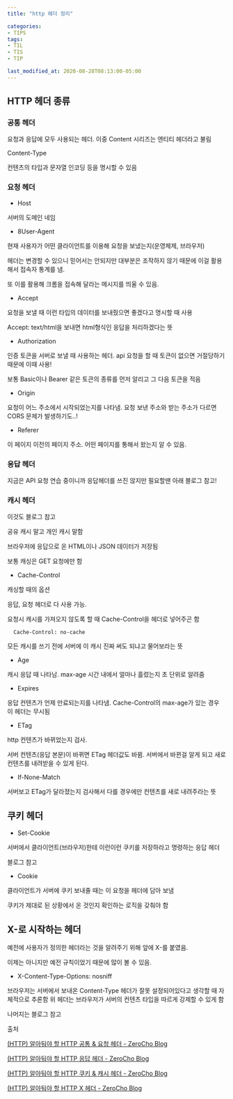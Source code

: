 ```yaml
---
title: "http 헤더 정리"

categories:
- TIPS
tags:
- TIL
- TIS
- TIP

last_modified_at: 2020-08-28T08:13:00-05:00
---
```


## HTTP 헤더 종류

### 공통 헤더

요청과 응답에 모두 사용되는 헤더. 이중 Content 시리즈는 엔티티 헤더라고 불림

Content-Type

컨텐츠의 타입과 문자열 인코딩 등을 명시할 수 있음

### 요청 헤더

* Host

서버의 도메인 네임

* 8User-Agent

현재 사용자가 어떤 클라이언트를 이용해 요청을 보냈는지(운영체제, 브라우저)

헤더는 변경할 수 있으니 믿어서는 안되지만 대부분은 조작하지 않기 때문에 이걸 활용해서 접속자 통계를 냄.

또 이를 활용해 크롬을 접속해 달라는 메시지를 띄울 수 있음.

* Accept

요청을 보낼 때 이런 타입의 데이터를 보내줬으면 좋겠다고 명시할 때 사용

Accept: text/html을 보내면 html형식인 응답을 처리하겠다는 뜻

* Authorization

인증 토큰을 서버로 보낼 때 사용하는 헤더. api 요청을 할 때 토큰이 없으면 거절당하기 때문에 이때 사용!

보통 Basic이나 Bearer 같은 토큰의 종류를 먼저 알리고 그 다음 토큰을 적음

* Origin 

요청이 어느 주소에서 시작되었는지를 나타냄. 요청 보낸 주소와 받는 주소가 다르면 CORS 문제가 발생하기도..!

* Referer

이 페이지 이전의 페이지 주소. 어떤 페이지를 통해서 왔는지 알 수 있음. 

### 응답 헤더

지금은 API 요청 연습 중이니까 응답헤더를 쓰진 않지만 필요할땐 아래 블로그 참고!


### 캐시 헤더

이것도 블로그 참고

공유 캐시 말고 개인 캐시 말함

브라우저에 응답으로 온 HTML이나 JSON 데이터가 저장됨

보통 캐싱은 GET 요청에만 함

* Cache-Control

캐싱할 때의 옵션

응답, 요청 헤더로 다 사용 가능.

요청시 캐시를 가져오지 않도록 할 때 Cache-Control을 헤더로 넣어주곤 함

      Cache-Control: no-cache

모든 캐시를 쓰기 전에 서버에 이 캐시 진짜 써도 되냐고 물어보라는 뜻

* Age

캐시 응답 때 나타남. max-age 시간 내에서 얼마나 흘렀는지 초 단위로 알려줌

* Expires

응답 컨텐츠가 언제 만료되는지를 나타냄. Cache-Control의 max-age가 있는 경우 이 헤더는 무시됨

* ETag

http 컨텐츠가 바뀌었는지 검사.

서버 컨텐츠(응답 본문)이 바뀌면 ETag 헤더값도 바뀜. 서버에서 바뀐걸 알게 되고 새로 컨텐츠를 내려받을 수 있게 된다.

* If-None-Match

서버보고 ETag가 달라졌는지 검사해서 다를 경우에만 컨텐츠를 새로 내려주라는 뜻

## 쿠키 헤더

* Set-Cookie

서버에서 클라이언트(브라우저)한테 이런이런 쿠키를 저장하라고 명령하는 응답 헤더

블로그 참고

* Cookie

클라이언트가 서버에 쿠키 보내줄 때는 이 요청을 헤더에 담아 보냄

쿠키가 제대로 된 상황에서 온 것인지 확인하는 로직을 갖춰야 함

## X-로 시작하는 헤더

예전에 사용자가 정의한 헤더라는 것을 알려주기 위해 앞에 X-를 붙였음.

이제는 아니지만 예전 규칙이었기 때문에 많이 볼 수 있음.

* X-Content-Type-Options: nosniff

브라우저는 서버에서 보내온 Content-Type 헤더가 잘못 설정되어있다고 생각할 때 자체적으로 추론함
위 헤더는 브라우저가 서버의 컨텐츠 타입을 따르게 강제할 수 있게 함

나머지는 블로그 참고



출처

[(HTTP) 알아둬야 할 HTTP 공통 & 요청 헤더 - ZeroCho Blog](https://www.zerocho.com/category/HTTP/post/5b3ba2d0b3dabd001b53b9db)

[(HTTP) 알아둬야 할 HTTP 응답 헤더 - ZeroCho Blog](https://www.zerocho.com/category/HTTP/post/5b4c4e3efc5052001b4f519b)

[(HTTP) 알아둬야 할 HTTP 쿠키 & 캐시 헤더 - ZeroCho Blog](https://www.zerocho.com/category/HTTP/post/5b594dd3c06fa2001b89feb9)

[(HTTP) 알아둬야 할 HTTP X 헤더 - ZeroCho Blog](https://www.zerocho.com/category/HTTP/post/5b611b9e33b4636aa8bb1fc4)
